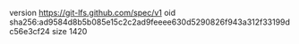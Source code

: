 version https://git-lfs.github.com/spec/v1
oid sha256:ad9584d8b5b085e15c2c2ad9feeee630d5290826f943a312f33199dc56e3cf24
size 1420
